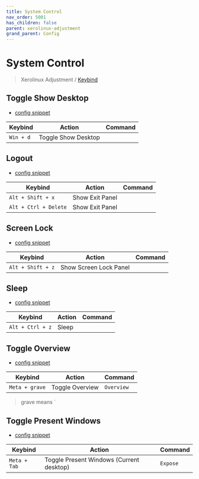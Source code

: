 ```yaml
---
title: System Control
nav_order: 5001
has_children: false
parent: xerolinux-adjustment
grand_parent: Config
---
```



# System Control

> Xerolinux Adjustment / [Keybind](https://samwhelp.github.io/xerolinux-adjustment/read/config/xerolinux-adjustment/keybind.html)


## Toggle Show Desktop

* [config snippet](https://github.com/samwhelp/xerolinux-adjustment/tree/main/prototype/de/kde/part/kde-keybind-main/config/kde/kglobalshortcutsrc#L74)

| Keybind           | Action        | Command             |
| ----------------- | ------------ | -------------------- |
| `Win + d`  | Toggle Show Desktop |  |


## Logout

* [config snippet](https://github.com/samwhelp/xerolinux-adjustment/tree/main/prototype/de/kde/part/kde-keybind-main/config/kde/kglobalshortcutsrc#L50)

| Keybind           | Action        | Command             |
| ----------------- | ------------ | -------------------- |
| `Alt + Shift + x`  | Show Exit Panel |  |
| `Alt + Ctrl + Delete`  | Show Exit Panel |  |


## Screen Lock

* [config snippet](https://github.com/samwhelp/xerolinux-adjustment/tree/main/prototype/de/kde/part/kde-keybind-main/config/kde/kglobalshortcutsrc#L49)

| Keybind           | Action        | Command             |
| ----------------- | ------------ | -------------------- |
| `Alt + Shift + z`  | Show Screen Lock Panel |  |


## Sleep

* [config snippet](https://github.com/samwhelp/xerolinux-adjustment/tree/main/prototype/de/kde/part/kde-keybind-main/config/kde/kglobalshortcutsrc#L314)

| Keybind           | Action        | Command             |
| ----------------- | ------------ | -------------------- |
| `Alt + Ctrl + z`  | Sleep |  |


## Toggle Overview

* [config snippet](https://github.com/samwhelp/xerolinux-adjustment/blob/main/prototype/xerolinux/part/xerolinux-keybind-main/config/xerolinux/kglobalshortcutsrc#L72)

| Keybind           | Action        | Command             |
| ----------------- | ------------ | -------------------- |
| `Meta + grave`  | Toggle Overview | `Overview` |

> grave means `


## Toggle Present Windows

* [config snippet](https://github.com/samwhelp/xerolinux-adjustment/blob/main/prototype/xerolinux/part/xerolinux-keybind-main/config/xerolinux/kglobalshortcutsrc#L58)

| Keybind           | Action        | Command             |
| ----------------- | ------------ | -------------------- |
| `Meta + Tab`  | Toggle Present Windows (Current desktop) | `Expose` |
